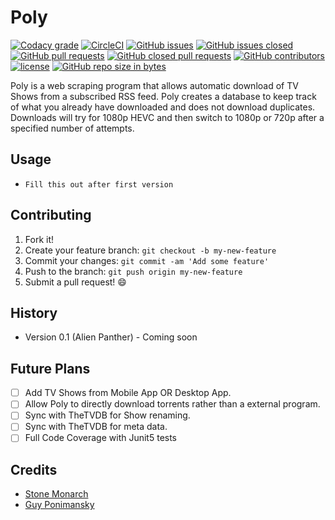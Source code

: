 # Poly
[![Codacy grade](https://img.shields.io/codacy/grade/0330000d284043f19a126cada035d410.svg?style=flat-square)](https://www.codacy.com/app/ponimansky.guy/Poly?utm_source=github.com&amp;utm_medium=referral&amp;utm_content=Voidustries/Poly&amp;utm_campaign=Badge_Grade)
[![CircleCI](https://img.shields.io/circleci/project/github/Voidustries/Poly.svg?style=flat-square)](https://circleci.com/gh/Voidustries/Poly/tree/Gradle-Migration-For-CI)
[![GitHub issues](https://img.shields.io/github/issues-raw/voidustries/poly.svg?style=flat-square)](https://github.com/Voidustries/Poly/issues)
[![GitHub issues closed](https://img.shields.io/github/issues-closed-raw/voidustries/poly.svg?style=flat-square)](https://github.com/Voidustries/Poly/issues)
[![GitHub pull requests](https://img.shields.io/github/issues-pr-raw/voidustries/poly.svg?style=flat-square)](https://github.com/Voidustries/Poly/pulls)
[![GitHub closed pull requests](https://img.shields.io/github/issues-pr-closed-raw/voidustries/poly.svg?style=flat-square)](https://github.com/Voidustries/Poly/pulls)
[![GitHub contributors](https://img.shields.io/github/contributors/voidustries/poly.svg?style=flat-square)](https://github.com/Voidustries/Poly/graphs/contributors)
[![license](https://img.shields.io/github/license/voidustries/poly.svg?style=flat-square)](https://github.com/Voidustries/Poly/blob/master/LICENSE)
[![GitHub repo size in bytes](https://img.shields.io/github/repo-size/voidustries/poly.svg?style=flat-square)](https://github.com/Voidustries/Poly)

Poly is a web scraping program that allows automatic download of TV Shows from a
subscribed RSS feed. Poly creates a database to keep track of what you already
have downloaded and does not download duplicates. Downloads will try for 1080p
HEVC and then switch to 1080p or 720p after a specified number of attempts.

## Usage

* `Fill this out after first version`

## Contributing

1. Fork it!
2. Create your feature branch: `git checkout -b my-new-feature`
3. Commit your changes: `git commit -am 'Add some feature'`
4. Push to the branch: `git push origin my-new-feature`
5. Submit a pull request! :smile:

## History

* Version 0.1 (Alien Panther) - Coming soon

## Future Plans

- [ ] Add TV Shows from Mobile App OR Desktop App.
- [ ] Allow Poly to directly download torrents rather than a external program.
- [ ] Sync with TheTVDB for Show renaming.
- [ ] Sync with TheTVDB for meta data.
- [ ] Full Code Coverage with Junit5 tests

## Credits

* [Stone Monarch](https://github.com/StoneMonarch)
* [Guy Ponimansky](https://github.com/gponimansky)
